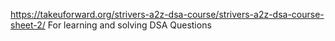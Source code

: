 https://takeuforward.org/strivers-a2z-dsa-course/strivers-a2z-dsa-course-sheet-2/
For learning and solving DSA Questions

